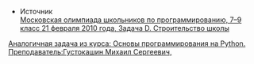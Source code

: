 - Источник  
[Московская олимпиада школьников по программированию, 7–9 класс 21 февраля 2010 года, Задача D. Строительство школы](https://olympiads.ru/moscow/2009/79/archive/index.shtml)

[Аналогичная задача из курса: Основы программирования на Python. Преподаватель:Густокашин Михаил Сергеевич,](https://www.coursera.org/learn/python-osnovy-programmirovaniya/programming/Hs8PB/grazhdanskaia-oborona)
